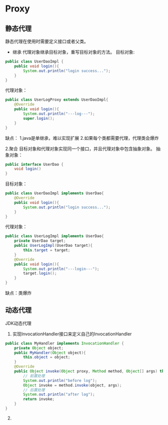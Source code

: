 # Proxy

## 静态代理
静态代理在使用时需要定义接口或者父类。

- 继承
代理对象继承目标对象，重写目标对象的方法。
目标对象:
```java
public class UserDaoImpl {
	public void login(){
		System.out.println("login success...");
	}
}
```
代理对象：
```java
public class UserLogProxy extends UserDaoImpl{
	@Override
	public void login(){
		System.out.println("---log---");
		super.login();
	}
}
```
缺点：
1.java是单继承，难以实现扩展
2.如果每个类都需要代理，代理类会爆炸

2.聚合
目标对象和代理对象实现同一个接口，并且代理对象中包含抽象对象。
抽象对象：
```java
public interface UserDao {
	void login()
}
```
目标对象：
```java
public class UserDaoImpl implements UserDao{
	@Override
	public void login(){
		System.out.println("login success...");
	}
}
```
代理对象：
```java
public class UserLogImpl implements UserDao{
	private UserDao target;
	public UserLogImpl(UserDao target){
		this.target = target;
	}
	@Override
	public void login(){
		System.out.println("---login---");
		target.login();
	}
}
```
缺点：类爆炸

## 动态代理
JDK动态代理
1. 实现InvocationHandler接口来定义自己的InvocationHandler
```java
public class MyHandler implements InvocationHandler {
	private Object object;
	public MyHandler(Object object){
		this.object = object;
	}
	@Override
	public Object invoke(Object proxy, Method method, Object[] args) throws Throwable {
		// 前置处理
		System.out.println("before log");
		Object invoke = method.invoke(object, args);
		// 后置处理
		System.out.println("after log");
		return invoke;
	}
}
```
2.


 